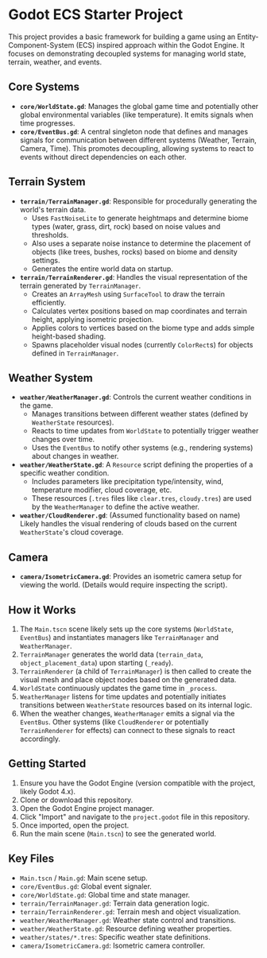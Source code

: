 # Godot ECS Starter Project

This project provides a basic framework for building a game using an Entity-Component-System (ECS) inspired approach within the Godot Engine. It focuses on demonstrating decoupled systems for managing world state, terrain, weather, and events.

## Core Systems

*   **`core/WorldState.gd`**: Manages the global game time and potentially other global environmental variables (like temperature). It emits signals when time progresses.
*   **`core/EventBus.gd`**: A central singleton node that defines and manages signals for communication between different systems (Weather, Terrain, Camera, Time). This promotes decoupling, allowing systems to react to events without direct dependencies on each other.

## Terrain System

*   **`terrain/TerrainManager.gd`**: Responsible for procedurally generating the world's terrain data.
    *   Uses `FastNoiseLite` to generate heightmaps and determine biome types (water, grass, dirt, rock) based on noise values and thresholds.
    *   Also uses a separate noise instance to determine the placement of objects (like trees, bushes, rocks) based on biome and density settings.
    *   Generates the entire world data on startup.
*   **`terrain/TerrainRenderer.gd`**: Handles the visual representation of the terrain generated by `TerrainManager`.
    *   Creates an `ArrayMesh` using `SurfaceTool` to draw the terrain efficiently.
    *   Calculates vertex positions based on map coordinates and terrain height, applying isometric projection.
    *   Applies colors to vertices based on the biome type and adds simple height-based shading.
    *   Spawns placeholder visual nodes (currently `ColorRect`s) for objects defined in `TerrainManager`.

## Weather System

*   **`weather/WeatherManager.gd`**: Controls the current weather conditions in the game.
    *   Manages transitions between different weather states (defined by `WeatherState` resources).
    *   Reacts to time updates from `WorldState` to potentially trigger weather changes over time.
    *   Uses the `EventBus` to notify other systems (e.g., rendering systems) about changes in weather.
*   **`weather/WeatherState.gd`**: A `Resource` script defining the properties of a specific weather condition.
    *   Includes parameters like precipitation type/intensity, wind, temperature modifier, cloud coverage, etc.
    *   These resources (`.tres` files like `clear.tres`, `cloudy.tres`) are used by the `WeatherManager` to define the active weather.
*   **`weather/CloudRenderer.gd`**: (Assumed functionality based on name) Likely handles the visual rendering of clouds based on the current `WeatherState`'s cloud coverage.

## Camera

*   **`camera/IsometricCamera.gd`**: Provides an isometric camera setup for viewing the world. (Details would require inspecting the script).

## How it Works

1.  The `Main.tscn` scene likely sets up the core systems (`WorldState`, `EventBus`) and instantiates managers like `TerrainManager` and `WeatherManager`.
2.  `TerrainManager` generates the world data (`terrain_data`, `object_placement_data`) upon starting (`_ready`).
3.  `TerrainRenderer` (a child of `TerrainManager`) is then called to create the visual mesh and place object nodes based on the generated data.
4.  `WorldState` continuously updates the game time in `_process`.
5.  `WeatherManager` listens for time updates and potentially initiates transitions between `WeatherState` resources based on its internal logic.
6.  When the weather changes, `WeatherManager` emits a signal via the `EventBus`. Other systems (like `CloudRenderer` or potentially `TerrainRenderer` for effects) can connect to these signals to react accordingly.

## Getting Started

1.  Ensure you have the Godot Engine (version compatible with the project, likely Godot 4.x).
2.  Clone or download this repository.
3.  Open the Godot Engine project manager.
4.  Click "Import" and navigate to the `project.godot` file in this repository.
5.  Once imported, open the project.
6.  Run the main scene (`Main.tscn`) to see the generated world.

## Key Files

*   `Main.tscn` / `Main.gd`: Main scene setup.
*   `core/EventBus.gd`: Global event signaler.
*   `core/WorldState.gd`: Global time and state manager.
*   `terrain/TerrainManager.gd`: Terrain data generation logic.
*   `terrain/TerrainRenderer.gd`: Terrain mesh and object visualization.
*   `weather/WeatherManager.gd`: Weather state control and transitions.
*   `weather/WeatherState.gd`: Resource defining weather properties.
*   `weather/states/*.tres`: Specific weather state definitions.
*   `camera/IsometricCamera.gd`: Isometric camera controller.
